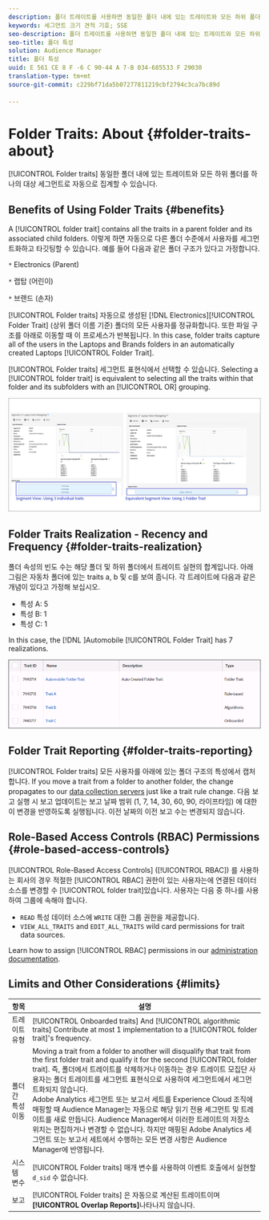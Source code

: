 ```yaml
---
description: 폴더 트레이트를 사용하면 동일한 폴더 내에 있는 트레이트와 모든 하위 폴더를 하나의 대상 세그먼트로 자동 집계할 수 있습니다.
keywords: 세그먼트 크기 견적 기호; SSE
seo-description: 폴더 트레이트를 사용하면 동일한 폴더 내에 있는 트레이트와 모든 하위 폴더를 하나의 대상 세그먼트로 자동 집계할 수 있습니다.
seo-title: 폴더 특성
solution: Audience Manager
title: 폴더 특성
uuid: E 561 CE 8 F -6 C 90-44 A 7-B 034-685533 F 29030
translation-type: tm+mt
source-git-commit: c229bf71da5b07277811219cbf2794c3ca7bc89d

---
```



# Folder Traits: About {#folder-traits-about}

[!UICONTROL Folder traits] 동일한 폴더 내에 있는 트레이트와 모든 하위 폴더를 하나의 대상 세그먼트로 자동으로 집계할 수 있습니다.

## Benefits of Using Folder Traits {#benefits}

A [!UICONTROL folder trait] contains all the traits in a parent folder and its associated child folders. 이렇게 하면 자동으로 다른 폴더 수준에서 사용자를 세그먼트화하고 타깃팅할 수 있습니다. 예를 들어 다음과 같은 폴더 구조가 있다고 가정합니다.

`*` Electronics (Parent)

`*` 랩탑 (어린이)

`*` 브랜드 (손자)

[!UICONTROL Folder traits] 자동으로 생성된 [!DNL Electronics][!UICONTROL Folder Trait] (상위 폴더 이름 기준) 폴더의 모든 사용자를 정규화합니다. 또한 파일 구조를 아래로 이동할 때 이 프로세스가 반복됩니다. In this case, folder traits capture all of the users in the Laptops and Brands folders in an automatically created Laptops [!UICONTROL Folder Trait].

[!UICONTROL Folder traits] 세그먼트 표현식에서 선택할 수 있습니다. Selecting a [!UICONTROL folder trait] is equivalent to selecting all the traits within that folder and its subfolders with an [!UICONTROL OR] grouping.

![](assets/folder-traits-compare-border.jpg)

## Folder Traits Realization - Recency and Frequency {#folder-traits-realization}

폴더 속성의 빈도 수는 해당 폴더 및 하위 폴더에서 트레이트 실현의 합계입니다. 아래 그림은 자동차 폴더에 있는 traits a, b 및 c를 보여 줍니다. 각 트레이트에 다음과 같은 개념이 있다고 가정해 보십시오.

* 특성 A: 5
* 특성 B: 1
* 특성 C: 1

In this case, the [!DNL ]Automobile [!UICONTROL Folder Trait] has 7 realizations.

![](assets/folder_traits_rollup_border.png)

## Folder Trait Reporting {#folder-traits-reporting}

[!UICONTROL Folder traits] 모든 사용자를 아래에 있는 폴더 구조의 특성에서 캡처합니다. If you move a trait from a folder to another folder, the change propagates to our [data collection servers](../../reference/system-components/components-data-collection.md) just like a trait rule change. 다음 보고 실행 시 보고 업데이트는 보고 날짜 범위 (1, 7, 14, 30, 60, 90, 라이프타임) 에 대한 이 변경을 반영하도록 실행됩니다. 이전 날짜의 이전 보고 수는 변경되지 않습니다.

## Role-Based Access Controls (RBAC) Permissions {#role-based-access-controls}

[!UICONTROL Role-Based Access Controls] ([!UICONTROL RBAC]) 를 사용하는 회사의 경우 적절한 [!UICONTROL RBAC] 권한이 있는 사용자는에 연결된 데이터 소스를 변경할 수 [!UICONTROL folder trait]있습니다. 사용자는 다음 중 하나를 사용하여 그룹에 속해야 합니다.

* `READ` 특성 데이터 소스에 `WRITE` 대한 그룹 권한을 제공합니다.
* `VIEW_ALL_TRAITS` and `EDIT_ALL_TRAITS` wild card permissions for trait data sources.

Learn how to assign [!UICONTROL RBAC] permissions in our [administration documentation](../../features/administration/administration-overview.md#create-group).

## Limits and Other Considerations {#limits}

| 항목 | 설명 |
|---|---|
| 트레이트 유형 | [!UICONTROL Onboarded traits] And [!UICONTROL algorithmic traits] Contribute at most 1 implementation to a [!UICONTROL folder trait]'s frequency. |
| 폴더 간 특성 이동 | Moving a trait from a folder to another will disqualify that trait from the first folder trait and qualify it for the second [!UICONTROL folder trait]. 즉, 폴더에서 트레이트를 삭제하거나 이동하는 경우 트레이트 모집단 사용자는 폴더 트레이트를 세그먼트 표현식으로 사용하여 세그먼트에서 세그먼트화되지 않습니다. <br> Adobe Analytics 세그먼트 또는 보고서 세트를 Experience Cloud 조직에 매핑할 때 Audience Manager는 자동으로 해당 읽기 전용 세그먼트 및 트레이트를 새로 만듭니다. Audience Manager에서 이러한 트레이트의 저장소 위치는 편집하거나 변경할 수 없습니다. 하지만 매핑된 Adobe Analytics 세그먼트 또는 보고서 세트에서 수행하는 모든 변경 사항은 Audience Manager에 반영됩니다. |
| 시스템 변수 | [!UICONTROL Folder traits] 매개 변수를 사용하여 이벤트 호출에서 실현할 `d_sid` 수 없습니다. |
| 보고 | [!UICONTROL Folder traits] 은 자동으로 계산된 트레이트이며 **[!UICONTROL Overlap Reports]**&#x200B;나타나지 않습니다. |
